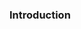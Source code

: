 <div id="title">

### Introduction

</div>

<div id="body">

<include src="basic/embed-inParent.md" boilerplate  />

</div>

<div id="extras">

</div>
